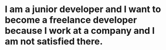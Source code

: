 # I am a junior developer and I want to become a freelance developer because I work at a company and I am not satisfied there.
